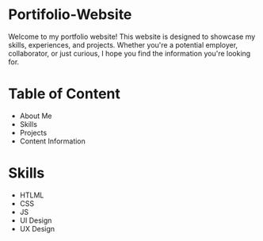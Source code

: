 # Portifolio-Website

Welcome to my portfolio website! This website is designed to showcase my skills, experiences, and projects. Whether you're a potential employer, collaborator, or just curious, I hope you find the information you're looking for.
# Table of Content
- About Me
- Skills
- Projects
- Content Information

# Skills
- HTLML
- CSS
- JS
- UI Design
- UX Design
